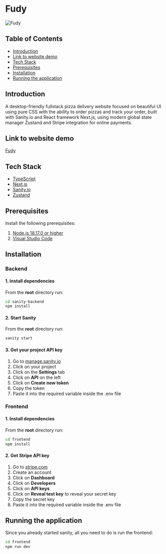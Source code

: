 # Fudy

![Fudy](https://<enter_image>.png)

## Table of Contents

- [Introduction](#prerequisites)
- [Link to website demo](#installation)
- [Tech Stack](#tech-stack)
- [Prerequisites](#prerequisites)
- [Installation](#installation)
- [Running the application](#running-the-application)

## Introduction

A desktop-friendly fullstack pizza delivery website focused on beautiful UI using pure CSS with the ability to order pizzas and track your order, built with Sanity.io and React framework Next.js, using modern global state manager Zustand and Stripe integration for online payments.

## Link to website demo

[Fudy](https:/<enter_url>/)

## Tech Stack

- [TypeScript](https://www.typescriptlang.org/)
- [Next.js](https://nextjs.org/)
- [Sanity.io](https://www.sanity.io/)
- [Zustand](https://github.com/pmndrs/zustand/)

## Prerequisites

Install the following prerequisites:

1. [Node.js 18.17.0 or higher](https://nodejs.org/en/)
2. [Visual Studio Code](https://code.visualstudio.com/download)

## Installation

### Backend

#### 1. Install dependencies

From the **root** directory run:

```bash
cd sanity-backend
npm install
```

#### 2. Start Sanity

From the **root** directory run:

```bash
sanity start
```

#### 3. Get your project API key

1. Go to [manage.sanity.io](https://manage.sanity.io/)
2. Click on your project
3. Click on the **Settings** tab
4. Click on **API** on the left
5. Click on **Create new token**
6. Copy the token
7. Paste it into the required variable inside the .env file

### Frontend

#### 1. Install dependencies

From the **root** directory run:

```bash
cd frontend
npm install
```

#### 2. Get Stripe API key

1. Go to [stripe.com](https://stripe.com/)
2. Create an account
3. Click on **Dashboard**
4. Click on **Developers**
5. Click on **API keys**
6. Click on **Reveal test key** to reveal your secret key
7. Copy the secret key
8. Paste it into the required variable inside the .env file

## Running the application

Since you already started sanity, all you need to do is run the frontend:

```bash
cd frontend
npm run dev
```
